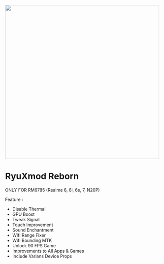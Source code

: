 <img src="https://telegra.ph/file/af85bf66600608deae803.jpg" width="500">


# RyuXmod Reborn
ONLY FOR RM6785 
(Realme 6, 6i, 6s, 7, N20P)

Feature :

  - Disable Thermal
  - GPU Boost
  - Tweak Signal
  - Touch Improvement
  - Sound Enchantment
  - Wifi Range Fixer
  - Wifi Bounding MTK
  - Unlock 90 FPS Game
  - Improvements to All Apps & Games
  - Include Varians Device Props
